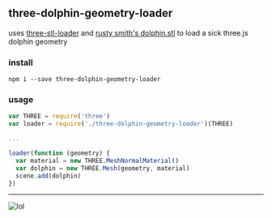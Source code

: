 ## three-dolphin-geometry-loader

uses [three-stl-loader](https://github.com/enspiral-cherubi/three-stl-loader) and [rusty smith's dolphin.stl](https://grabcad.com/library/dolphin-9) to load a sick three.js dolphin geometry

### install

```
npm i --save three-dolphin-geometry-loader
```

### usage

```js
var THREE = require('three')
var loader = require('./three-dolphin-geometry-loader')(THREE)

...

loader(function (geometry) {
  var material = new THREE.MeshNormalMaterial()
  var dolphin = new THREE.Mesh(geometry, material)
  scene.add(dolphin)
})
```

---

![lol](http://g.recordit.co/W4QBgDvI9N.gif)
